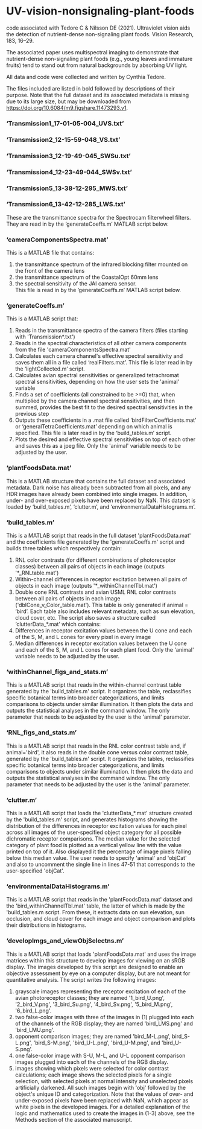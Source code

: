 # UV-vision-nonsignaling-plant-foods
code associated with Tedore C & Nilsson DE (2021). Ultraviolet vision aids the detection of nutrient-dense non-signaling plant foods. Vision Research, 183, 16–29.

The associated paper uses multispectral imaging to demonstrate that nutrient-dense non-signaling plant foods (e.g., young leaves and immature fruits) tend to stand out from natural backgrounds by absorbing UV light. 

All data and code were collected and written by Cynthia Tedore.

The files included are listed in bold followed by descriptions of their purpose. Note that the full dataset and its associated metadata is missing due to its large size, but may be downloaded from https://doi.org/10.6084/m9.figshare.11473293.v1.

### ‘Transmission1_17-01-05-004_UVS.txt’
### ‘Transmission2_12-15-59-048_VS.txt’  
### ‘Transmission3_12-19-49-045_SWSu.txt’  
### ‘Transmission4_12-23-49-044_SWSv.txt’  
### ‘Transmission5_13-38-12-295_MWS.txt’  
### ‘Transmission6_13-42-12-285_LWS.txt’  

These are the transmittance spectra for the Spectrocam filterwheel filters. They are read in by the ‘generateCoeffs.m’ MATLAB script below.

### ‘cameraComponentsSpectra.mat’

This is a MATLAB file that contains:
1) the transmittance spectrum of the infrared blocking filter mounted on the front of the camera lens  
2) the transmittance spectrum of the CoastalOpt 60mm lens  
3) the spectral sensitivity of the JAI camera sensor.  
This file is read in by the ‘generateCoeffs.m’ MATLAB script below.

### ‘generateCoeffs.m’

This is a MATLAB script that:
1) Reads in the transmittance spectra of the camera filters (files starting with 'Transmission*.txt')
2) Reads in the spectral characteristics of all other camera components from the file 'cameraComponentsSpectra.mat'
3) Calculates each camera channel's effective spectral sensitivity and saves them all in a file called ‘realFilters.mat’. This file is later read in by the ‘lightCollected.m’ script.
4) Calculates avian spectral sensitivities or generalized tetrachromat spectral sensitivities, depending on how the user sets the 'animal' variable
5) Finds a set of coefficients (all constrained to be >=0) that, when multiplied by the camera channel spectral sensitivities, and then summed, provides the best fit to the desired spectral sensitivities in the previous step
6) Outputs these coefficients in a .mat file called ‘birdFilterCoefficients.mat’ or ‘generalTetraCoefficients.mat’ depending on which animal is specified. This file is later read in by the ‘build_tables.m’ script.
7) Plots the desired and effective spectral sensitivities on top of each other and saves this as a jpeg file.
Only the 'animal' variable needs to be adjusted by the user.

### ‘plantFoodsData.mat’

This is a MATLAB structure that contains the full dataset and associated metadata. Dark noise has already been subtracted from all pixels, and any HDR images have already been combined into single images. In addition, under- and over-exposed pixels have been replaced by NaN. This dataset is loaded by ‘build_tables.m’, ‘clutter.m’, and ‘environmentalDataHistograms.m’.

### ‘build_tables.m’

This is a MATLAB script that reads in the full dataset 'plantFoodsData.mat' and the coefficients file generated by the 'generateCoeffs.m' script and builds three tables which respectively contain:
1) RNL color contrasts (for different combinations of photoreceptor classes) between all pairs of objects in each image (outputs '*_RNLtable.mat')
2) Within-channel differences in receptor excitation between all pairs of objects in each image (outputs '*_withinChannelTbl.mat')
3) Double cone RNL contrasts and avian USML RNL color contrasts between all pairs of objects in each image ('dblCone_v_Color_table.mat'). This table is only generated if animal = ‘bird’.
Each table also includes relevant metadata, such as sun elevation, cloud cover, etc.
The script also saves a structure called ‘clutterData_*.mat’ which contains:
1) Differences in receptor excitation values between the U cone and each of the S, M, and L cones for every pixel in every image
2) Median differences in receptor excitation values between the U cone and each of the S, M, and L cones for each plant food.
Only the 'animal' variable needs to be adjusted by the user.

### ‘withinChannel_figs_and_stats.m’

This is a MATLAB script that reads in the within-channel contrast table generated by the 'build_tables.m' script. It organizes the table, reclassifies specific botanical terms into broader categorizations, and limits comparisons to objects under similar illumination. It then plots the data and outputs the statistical analyses in the command window. The only parameter that needs to be adjusted by the user is the 'animal' parameter.

### ‘RNL_figs_and_stats.m’

This is a MATLAB script that reads in the RNL color contrast table and, if animal='bird', it also reads in the double cone versus color contrast table, generated by the 'build_tables.m' script. It organizes the tables, reclassifies specific botanical terms into broader categorizations, and limits comparisons to objects under similar illumination. It then plots the data and outputs the statistical analyses in the command window. The only parameter that needs to be adjusted by the user is the 'animal' parameter.

### ‘clutter.m’

This is a MATLAB script that loads the 'clutterData_*.mat' structure created by the 'build_tables.m' script, and generates histograms showing the distribution of the differences in receptor excitation values for each pixel across all images of the user-specified object category for all possible dichromatic receptor comparisons. The median value for the selected category of plant food is plotted as a vertical yellow line with the value printed on top of it. Also displayed it the percentage of image pixels falling below this median value. The user needs to specify 'animal' and 'objCat' and also to uncomment the single line in lines 47-51 that corresponds to the user-specified 'objCat'.

### ‘environmentalDataHistograms.m’

This is a MATLAB script that reads in the 'plantFoodsData.mat' dataset and the 'bird_withinChannelTbl.mat' table, the latter of which is made by the 'build_tables.m script. From these, it extracts data on sun elevation, sun occlusion, and cloud cover for each image and object comparison and plots their distributions in histograms.

### ‘developImgs_and_viewObjSelectns.m’

This is a MATLAB script that loads 'plantFoodsData.mat' and uses the image matrices within this structure to develop images for viewing on an sRGB display. The images developed by this script are designed to enable an objective assessment by eye on a computer display, but are not meant for quantitative analysis. The script writes the following images:
1) grayscale images representing the receptor excitation of each of the avian photoreceptor classes; they are named '1_bird_U.png', '2_bird_V.png', '3_bird_Su.png', '4_bird_Sv.png', '5_bird_M.png', '6_bird_L.png'.
2) two false-color images with three of the images in (1) plugged into each of the channels of the RGB display; they are named 'bird_LMS.png' and 'bird_LMU.png'.
3) opponent comparison images; they are named 'bird_M-L.png', bird_S-L.png', 'bird_S-M.png', 'bird_U-L.png', 'bird_U-M.png', and 'bird_U-S.png'.
4) one false-color image with S-U, M-L, and U-L opponent comparison images plugged into each of the channels of the RGB display.
5) images showing which pixels were selected for color contrast calculations; each image shows the selected pixels for a single selection, with selected pixels at normal intensity and unselected pixels artificially darkened. All such images begin with 'obj' followed by the object's unique ID and categorization.
Note that the values of over- and under-exposed pixels have been replaced with NaN, which appear as white pixels in the developed images. For a detailed explanation of the logic and mathematics used to create the images in (1-3) above, see the Methods section of the associated manuscript.
